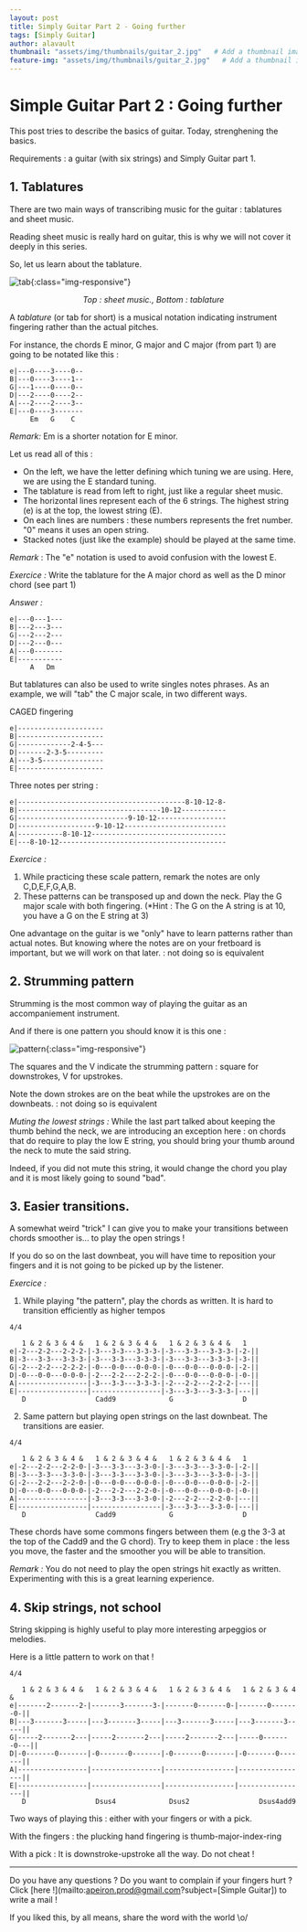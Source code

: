 ```yaml
---
layout: post
title: Simply Guitar Part 2 - Going further
tags: [Simply Guitar]
author: alavault
thumbnail: "assets/img/thumbnails/guitar_2.jpg"   # Add a thumbnail image on blog view
feature-img: "assets/img/thumbnails/guitar_2.jpg"   # Add a thumbnail image on blog view
---
```


# Simple Guitar Part 2 : Going further

This post tries to describe the basics of guitar. Today, strenghening the basics.

Requirements : a guitar (with six strings) and Simply Guitar part 1.

## 1. Tablatures

There are two main ways of transcribing music for the guitar : tablatures and sheet music.

Reading sheet music is really hard on guitar, this is why we will not cover it deeply in this series.

So, let us learn about the tablature.

![tab](/assets/img/posts/come-as-you-are.jpg){:class="img-responsive"}
<center><i>Top : sheet music., Bottom : tablature</i></center>

A *tablature* (or tab for short) is a musical notation indicating instrument fingering rather than the actual pitches. 

For instance, the chords E minor, G major and C major (from part 1) are going to be notated like this :

```
e|---0----3----0--
B|---0----3----1--
G|---1----0----0--
D|---2----0----2--
A|---2----2----3--
E|---0----3-------
     Em   G    C
```

*Remark:* Em is a shorter notation for E minor.

Let us read all of this :

* On the left, we have the letter defining which tuning we are using. Here, we are using the E standard tuning.
* The tablature is read from left to right, just like a regular sheet music.
* The horizontal lines represent each of the 6 strings. The highest string (e) is at the top, the lowest string (E). 
* On each lines are numbers : these numbers represents the fret number. "0" means it uses an open string.
* Stacked notes (just like the example) should be played at the same time.


*Remark* : The "e" notation is used to avoid confusion with the lowest E.

*Exercice :* Write the tablature for the A major chord as well as the D minor chord (see part 1)

*Answer :*

```
e|---0---1---
B|---2---3---
G|---2---2---
D|---2---0---
A|---0-------
E|-----------
     A   Dm 
``` 

But tablatures can also be used to write singles notes phrases. As an example, we will "tab" the C major scale, in two different ways.

CAGED fingering 

```
e|---------------------
B|---------------------
G|-------------2-4-5---
D|-------2-3-5---------
A|---3-5---------------
E|---------------------
```

Three notes per string :

```
e|-----------------------------------------8-10-12-8-
B|-----------------------------------10-12-----------
G|---------------------------9-10-12-----------------
D|-------------------9-10-12-------------------------
A|-----------8-10-12---------------------------------
E|---8-10-12-----------------------------------------
```

*Exercice :* 
1. While practicing these scale pattern, remark the notes are only C,D,E,F,G,A,B.
2. These patterns can be transposed up and down the neck. Play the G major scale with both fingering.
   (*Hint : The G on the A string is at 10, you have a G on the E string at 3)

One advantage on the guitar is we "only" have to learn patterns rather than actual notes. But knowing where the notes are on your fretboard is important, but we will work on that later. : not doing so is equivalent 

## 2. Strumming pattern

Strumming is the most common way of playing the guitar as an accompaniement instrument.

And if there is one pattern you should know it is this one :

![pattern](/assets/img/posts/strum.png){:class="img-responsive"}

The squares and the V indicate the strumming pattern : square for downstrokes, V for upstrokes.

Note the down strokes are on the beat while the upstrokes are on the downbeats.
: not doing so is equivalent 

*Muting the lowest strings :* While the last part talked about keeping the thumb behind the neck, we are introducing an exception here : on chords that do require to play the low E string, you should bring your thumb around the neck to mute the said string.

Indeed, if you did not mute this string, it would change the chord you play and it is most likely going to sound "bad".

## 3. Easier transitions.

A somewhat weird "trick" I can give you to make your transitions between chords smoother is... to play the open strings !

If you do so on the last downbeat, you will have time to reposition your fingers and it is not going to be picked up by the listener.

*Exercice :* 
1. While playing "the pattern", play the chords as written. It is hard to transition efficiently as higher tempos

```
4/4

   1 & 2 & 3 & 4 &   1 & 2 & 3 & 4 &   1 & 2 & 3 & 4 &   1
e|-2---2-2---2-2-2-|-3---3-3---3-3-3-|-3---3-3---3-3-3-|-2-||
B|-3---3-3---3-3-3-|-3---3-3---3-3-3-|-3---3-3---3-3-3-|-3-||
G|-2---2-2---2-2-2-|-0---0-0---0-0-0-|-0---0-0---0-0-0-|-2-||
D|-0---0-0---0-0-0-|-2---2-2---2-2-2-|-0---0-0---0-0-0-|-0-||
A|-----------------|-3---3-3---3-3-3-|-2---2-2---2-2-2-|---||
E|-----------------|-----------------|-3---3-3---3-3-3-|---||
   D                 Cadd9             G                 D
```

2. Same pattern but playing open strings on the last downbeat. The transitions are easier.

```
4/4

   1 & 2 & 3 & 4 &   1 & 2 & 3 & 4 &   1 & 2 & 3 & 4 &   1
e|-2---2-2---2-2-0-|-3---3-3---3-3-0-|-3---3-3---3-3-0-|-2-||
B|-3---3-3---3-3-0-|-3---3-3---3-3-0-|-3---3-3---3-3-0-|-3-||
G|-2---2-2---2-2-0-|-0---0-0---0-0-0-|-0---0-0---0-0-0-|-2-||
D|-0---0-0---0-0-0-|-2---2-2---2-2-0-|-0---0-0---0-0-0-|-0-||
A|-----------------|-3---3-3---3-3-0-|-2---2-2---2-2-0-|---||
E|-----------------|-----------------|-3---3-3---3-3-0-|---||
   D                 Cadd9             G                 D
```

These chords have some commons fingers between them (e.g the 3-3 at the top of the Cadd9 and the G chord). Try to keep them in place : the less you move, the faster and the smoother you will be able to transition.

*Remark :* You do not need to play the open strings hit exactly as written. Experimenting with this is a great learning experience.

## 4. Skip strings, not school

String skipping is highly useful to play more interesting arpeggios or melodies.

Here is a little pattern to work on that !

```
4/4

   1 & 2 & 3 & 4 &   1 & 2 & 3 & 4 &   1 & 2 & 3 & 4 &   1 & 2 & 3 & 4 &   
e|-------2-------2-|-------3-------3-|-------0-------0-|-------0-------0-||
B|---3-------3-----|---3-------3-----|---3-------3-----|---3-------3-----||
G|-----2-------2---|-----2-------2---|-----2-------2---|-----0-------0---||
D|-0-------0-------|-0-------0-------|-0-------0-------|-0-------0-------||
A|-----------------|-----------------|-----------------|-----------------||
E|-----------------|-----------------|-----------------|-----------------||
   D                 Dsus4             Dsus2                 Dsus4add9
```

Two ways of playing this : either with your fingers or with a pick.

With the fingers : the plucking hand fingering is thumb-major-index-ring

With a pick : It is downstroke-upstroke all the way. Do not cheat !


---

Do you have any questions ? Do you want to complain if your fingers hurt ? Click [here !](mailto:apeiron.prod@gmail.com?subject=[Simple Guitar]) to write a mail !

If you liked this, by all means, share the word with the world \o/


